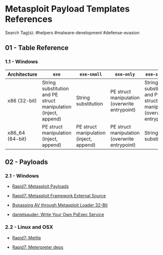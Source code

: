 # Metasploit Payload Templates References

Search Tag(s): #helpers #malware-development #defense-evasion

## 01 - Table Reference

### 1.1 - Windows

| Architecture    | `exe`                                                           | `exe-small`                             | `exe-only`                                    | `exe-service`                                                         | `dll`                                                   |
| --------------- | --------------------------------------------------------------- | --------------------------------------- | --------------------------------------------- | --------------------------------------------------------------------- | ------------------------------------------------------- |
| x86 (32-bit)    | String substitution and PE struct manipulation (inject, append) | String substitution                     | PE struct manipulation (overwrite entrypoint) | String substitution and PE struct manipulation (overwrite entrypoint) | String substitution and PE struct manipulation (inject) |
| x86_64 (64-bit) | PE struct manipulation (inject, append)                         | PE struct manipulation (inject, append) | PE struct manipulation (overwrite entrypoint) | String substitution                                                   | String substitution                                     |

## 02 - Payloads

### 2.1 - Windows

- [Rapid7: Metasploit Payloads](https://github.com/rapid7/metasploit-payloads)

- [Rapid7: Metasploit Framework External Source](https://github.com/rapid7/metasploit-framework/tree/master/external/source)

- [Bypassing AV through Metasploit Loader 32-Bit](https://medium.com/securebit/bypassing-av-through-metasploit-loader-32-bit-6d62930151ad)

- [danielsauder: Write Your Own PsExec Service](https://danielsauder.com/2017/05/27/write-your-own-metasploit-psexec-service/)

### 2.2 - Linux and OSX

- [Rapid7: Mettle](https://github.com/rapid7/mettle)

- [Rapid7: Meterpreter deps](https://github.com/rapid7/meterpreter-deps)